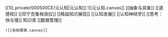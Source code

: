 [[10_private/000500CE/元认知|元认知]]
	![[元认知.canvas]]
	[[抽象与具象]]
	[[道德经]]
	[[邓宁克鲁格效应]]
	[[精益知识展现]]
	[[认知发展]]
	[[认知神经学]]
	[[思考：快与慢]]
知识库
	[[数据管理]]
	
	![[系统框架.canvas]]
